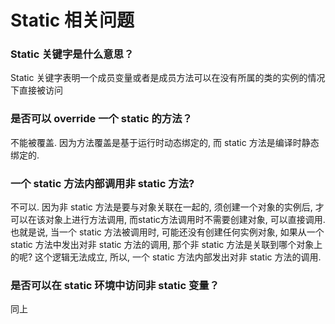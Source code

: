 # Static 相关问题

### Static 关键字是什么意思？

Static 关键字表明一个成员变量或者是成员方法可以在没有所属的类的实例的情况下直接被访问

### 是否可以 override 一个 static 的方法？

不能被覆盖. 因为方法覆盖是基于运行时动态绑定的, 而 static 方法是编译时静态绑定的.

### 一个 static 方法内部调用非 static 方法?

不可以. 因为非 static 方法是要与对象关联在一起的, 须创建一个对象的实例后, 才可以在该对象上进行方法调用,
而static方法调用时不需要创建对象, 可以直接调用. 也就是说,
当一个 static 方法被调用时, 可能还没有创建任何实例对象,
如果从一个 static 方法中发出对非 static 方法的调用, 那个非 static 方法是关联到哪个对象上的呢? 这个逻辑无法成立,
所以, 一个 static 方法内部发出对非 static 方法的调用.

### 是否可以在 static 环境中访问非 static 变量？

同上
